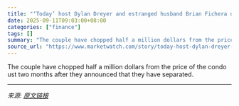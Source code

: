 ```yaml
---
title: "‘Today’ host Dylan Dreyer and estranged husband Brian Fichera discount New York apartment by $500K"
date: 2025-09-11T09:03:00+08:00
categories: ["finance"]
tags: []
summary: "The couple have chopped half a million dollars from the price of the condo ust two months after they announced that they have separated."
source_url: "https://www.marketwatch.com/story/today-host-dylan-dreyer-and-estranged-husband-brian-fichera-discount-new-york-apartment-by-500k-76174cb2?mod=mw_rss_topstories"
---
```


The couple have chopped half a million dollars from the price of the condo ust two months after they announced that they have separated.

---

*来源: [原文链接](https://www.marketwatch.com/story/today-host-dylan-dreyer-and-estranged-husband-brian-fichera-discount-new-york-apartment-by-500k-76174cb2?mod=mw_rss_topstories)*
